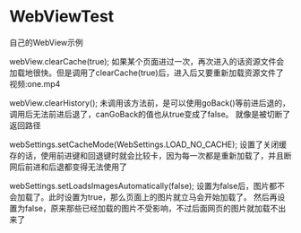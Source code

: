 # WebViewTest
自己的WebView示例

webView.clearCache(true);
如果某个页面进过一次，再次进入的话资源文件会加载地很快。但是调用了clearCache(true)后，进入后又要重新加载资源文件了
视频:one.mp4

webView.clearHistory();
未调用该方法前，是可以使用goBack()等前进后退的，调用后无法前进后退了，canGoBack的值也从true变成了false。
就像是被切断了返回路径

webSettings.setCacheMode(WebSettings.LOAD_NO_CACHE);
设置了关闭缓存的话，使用前进键和回退键时就会比较卡，因为每一次都是重新加载了，并且断网后前进和后退都变得无法使用了

webSettings.setLoadsImagesAutomatically(false);
设置为false后，图片都不会加载了。此时设置为true，那么页面上的图片就立马会开始加载了。
然后再设置为false，原来那些已经加载的图片不受影响，不过后面网页的图片就加载不出来了
